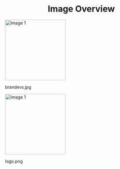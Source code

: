 <h1 style ="text-align: center;"> Image Overview </h1>
<div>
<div>
<img src="https://media.evkx.net/multimedia/models/honda/brandevs_xst.jpg" alt="Image 1" style="width: 200px;">
<p>brandevs.jpg</p>
</div>
<div>
<img src="https://media.evkx.net/multimedia/models/honda/logo_xst.png" alt="Image 1" style="width: 200px;">
<p>logo.png</p>
</div>
</div>
